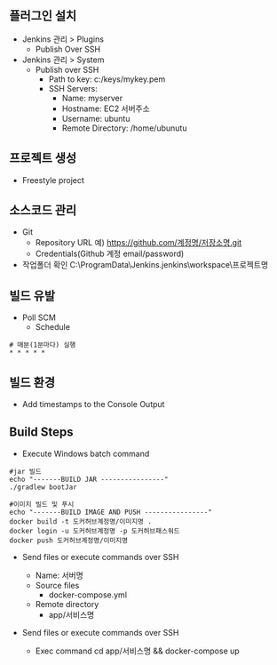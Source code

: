 ## 플러그인 설치

- Jenkins 관리 > Plugins
  - Publish Over SSH
- Jenkins 관리 > System
  - Publish over SSH
    - Path to key: c:/keys/mykey.pem
    - SSH Servers:
      - Name: myserver
      - Hostname: EC2 서버주소
      - Username: ubuntu
      - Remote Directory: /home/ubunutu

## 프로젝트 생성

- Freestyle project

## 소스코드 관리

- Git
  - Repository URL
    예) https://github.com/계정명/저장소명.git
  - Credentials(Github 계정 email/password)
- 작업폴더 확인
  C:\ProgramData\Jenkins\.jenkins\workspace\프로젝트명

## 빌드 유발

- Poll SCM
  - Schedule

```shell
# 매분(1분마다) 실행
* * * * *
```

## 빌드 환경

- Add timestamps to the Console Output

## Build Steps

- Execute Windows batch command

```shell
#jar 빌드
echo "-------BUILD JAR ----------------"
./gradlew bootJar
```

```shell
#이미지 빌드 및 푸시
echo "-------BUILD IMAGE AND PUSH ----------------"
docker build -t 도커허브계정명/이미지명 .
docker login -u 도커허브계정명 -p 도커허브패스워드
docker push 도커허브계정명/이미지명
```

- Send files or execute commands over SSH

  - Name: 서버명
  - Source files
    - docker-compose.yml
  - Remote directory
    - app/서비스명

- Send files or execute commands over SSH
  - Exec command
    cd app/서비스명 && docker-compose up
